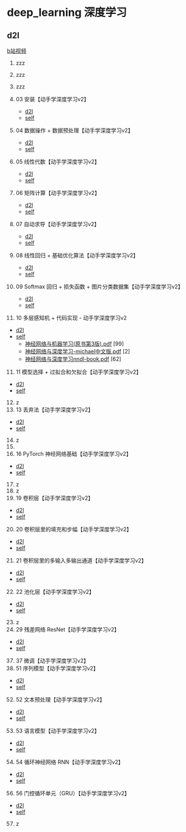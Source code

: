# deep_learning 深度学习

## d2l
   [b站视频](https://space.bilibili.com/1567748478/channel/seriesdetail?sid=358497)


1. zzz
2. zzz
2. zzz
3. 03 安装【动手学深度学习v2】
   - [d2l](d2l-pytorch/chapter_installation/index.ipynb)
   - [self](test03_install)
4. 04 数据操作 + 数据预处理【动手学深度学习v2】
   - [d2l](d2l-pytorch/chapter_preliminaries/ndarray.ipynb)
   - [self](test04_data_opt)
5. 05 线性代数【动手学深度学习v2】
   - [d2l](d2l-pytorch/chapter_preliminaries/linear-algebra.ipynb)
   - [self](test05_linear-algebra)
6. 06 矩阵计算【动手学深度学习v2】
   - [d2l](d2l-pytorch/chapter_preliminaries/calculus.ipynb)
   - [self](test06_matrix-calculation)
7. 07 自动求导【动手学深度学习v2】
   - [d2l](d2l-pytorch/chapter_preliminaries/autograd.ipynb)
   - [self](test07_autograd)

8. 08 线性回归 + 基础优化算法【动手学深度学习v2】
   - [d2l](d2l-pytorch/chapter_linear-networks/linear-regression.ipynb)
   - [self](test08_linear-regression)
   
9. 09 Softmax 回归 + 损失函数 + 图片分类数据集【动手学深度学习v2】
   - [d2l](d2l-pytorch/chapter_linear-networks/softmax-regression.ipynb)
   - [self](test09_softmax-regression)
   
10. 10 多层感知机 + 代码实现 - 动手学深度学习v2
   - [d2l](d2l-pytorch/chapter_multilayer-perceptrons/index.ipynb)
   - [self](test10_multilayer-perceptrons)
     - [神经网络与机器学习(原书第3版).pdf](../神经网络与机器学习(原书第3版).pdf) [99]
     - [神经网络与深度学习-michael中文版.pdf](../神经网络与深度学习-michael中文版.pdf) [2]
     - [神经网络与深度学习nndl-book.pdf](../神经网络与深度学习nndl-book.pdf) [62]
11. 11 模型选择 + 过拟合和欠拟合【动手学深度学习v2】
   - [d2l](d2l-pytorch/chapter_multilayer-perceptrons/underfit-overfit.ipynb)
   - [self](test11_underfit-overfit)

12. z
13. 13 丢弃法【动手学深度学习v2】
   - [d2l](d2l-pytorch/chapter_multilayer-perceptrons/dropout.ipynb)
   - [self](test13_dropout)

14. z
15. 
16. 16 PyTorch 神经网络基础【动手学深度学习v2】
   - [d2l](d2l-pytorch/chapter_deep-learning-computation/model-construction.ipynb)
   - [self](test16_chap_computation)
17. z
18. z
19. 19 卷积层【动手学深度学习v2】
   - [d2l](d2l-pytorch/chapter_convolutional-neural-networks/conv-layer.ipynb)
   - [self](test19_convolutional-neural-networks)
20. 20 卷积层里的填充和步幅【动手学深度学习v2】
   - [d2l](d2l-pytorch/chapter_convolutional-neural-networks/padding-and-strides.ipynb)
   - [self](test20_conv_padding_strides)
21. 21 卷积层里的多输入多输出通道【动手学深度学习v2】
   - [d2l](d2l-pytorch/chapter_convolutional-neural-networks/channels.ipynb)
   - [self](test21_channels)
22. 22 池化层【动手学深度学习v2】
   - [d2l](d2l-pytorch/chapter_convolutional-neural-networks/pooling.ipynb)
   - [self](test22_pooling)
23. z 
29. 29 残差网络 ResNet【动手学深度学习v2】
   - [d2l](d2l-pytorch/chapter_computer-vision/fine-tuning.ipynb)
   - [self](test22_pooling)
37. 37 微调【动手学深度学习v2】
51. 51 序列模型【动手学深度学习v2】
   - [d2l](d2l-pytorch/chapter_recurrent-neural-networks/sequence.ipynb)
   - [self](test51_seq_model)
52. 52 文本预处理【动手学深度学习v2】
   - [d2l](d2l-pytorch/chapter_recurrent-neural-networks/text-preprocessing.ipynb)
   - [self](test52_text_preprocessing)
53. 53 语言模型【动手学深度学习v2】
   - [d2l](d2l-pytorch/chapter_recurrent-neural-networks/language-models-and-dataset.ipynb)
   - [self](test53_language-models)
54. 54 循环神经网络 RNN【动手学深度学习v2】
   - [d2l](d2l-pytorch/chapter_recurrent-neural-networks/rnn.ipynb)
   - [self](test54_rnn)
56. 56 门控循环单元（GRU）【动手学深度学习v2】
   - [d2l](d2l-pytorch/chapter_recurrent-modern/gru.ipynb)
   - [self](test56_gru)
57. z




